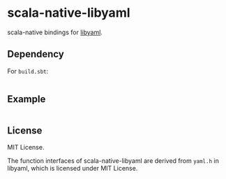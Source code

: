 # scala-native-libyaml

scala-native bindings for [libyaml][1].

## Dependency

For `build.sbt`:

```scala

```

## Example

```scala

```

## License

MIT License.

The function interfaces of scala-native-libyaml are derived from `yaml.h` in libyaml, which is licensed under MIT License.

[1]: https://github.com/yaml/libyaml
